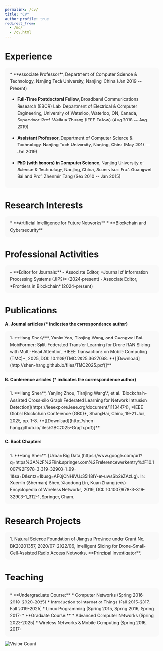 ```yaml
---
permalink: /cv/
title: "CV"
author_profile: true
redirect_from: 
  - /md/
  - /cv.html
---
```


# Experience

<div style="background-color:#f9f9f9; border-radius:10px; padding:12px 16px; line-height:1.6;">
* **Associate Professor**, Department of Computer Science & Technology, Nanjing Tech University, Nanjing, China (Jan 2019 -- Present)

* **Full-Time Postdoctoral Fellow**, Broadband Communications Research (BBCR) Lab, Department of Electrical & Computer Engineering, University of Waterloo, Waterloo, ON, Canada, Supervisor: Prof. Weihua Zhuang (IEEE Fellow) (Aug 2018 -- Aug 2019)

* **Assistant Professor**, Department of Computer Science & Technology, Nanjing Tech University, Nanjing, China (May 2015 -- Jan 2019)

* **PhD (with honors) in Computer Science**, Nanjing University of Science & Technology, Nanjing, China, Supervisor: Prof. Guangwei Bai and Prof. Zhenmin Tang (Sep 2010 -- Jan 2015)
</div>

# Research Interests

<div style="background-color:#f9f9f9; border-radius:10px; padding:12px 16px; line-height:1.6;">
* **Artificial Intelligence for Future Networks**
* **Blockchain and Cybersecurity**
</div>

# Professional Activities

<div style="background-color:#f9f9f9; border-radius:10px; padding:12px 16px; line-height:1.6;">
- **Editor for Journals:**
  - Associate Editor, *Journal of Information Processing Systems (JIPS)* (2024-present)
  - Associate Editor, *Frontiers in Blockchain* (2024-present)
</div>

# Publications

**A. Journal articles (\* indicates the correspondence author)**

<div style="background-color:#f9f9f9; border-radius:10px; padding:12px 16px; line-height:1.6;">
1. **Hang Shen\***, Yanke Yao, Tianjing Wang, and Guangwei Bai. MobiFormer: Split-Federated Transfer Learning for Drone RAN Slicing with Multi-Head Attention, *IEEE Transactions on Mobile Computing (TMC)*, 2025, DOI: 10.1109/TMC.2025.3627068. **[[Download](http://shen-hang.github.io/files/TMC2025.pdf)]**
</div>

**B. Conference articles (\* indicates the correspondence author)**

<div style="background-color:#f9f9f9; border-radius:10px; padding:12px 16px; line-height:1.6;">
1. **Hang Shen**, Yanjing Zhou, Tianjing Wang\*, et al. [Blockchain-Assisted Cross-silo Graph Federated Learning for Network Intrusion Detection](https://ieeexplore.ieee.org/document/11134474), *IEEE Global Blockchain Conference (GBC)*, ShangHai, China, 19-21 Jun, 2025, pp. 1-8. **[[Download](http://shen-hang.github.io/files/GBC2025-Graph.pdf)]**
</div>

**C. Book Chapters**

<div style="background-color:#f9f9f9; border-radius:10px; padding:12px 16px; line-height:1.6;">
1. **Hang Shen**. [Urban Big Data](https://www.google.com/url?q=https%3A%2F%2Flink.springer.com%2Freferenceworkentry%2F10.1007%2F978-3-319-32903-1_99-1&sa=D&sntz=1&usg=AFQjCNHiVUs35l18lY-et-uwsSb26ZAzLg). In: Xuemin (Sherman) Shen, Xiaodong Lin, Kuan Zhang (eds) Encyclopedia of Wireless Networks, 2019, DOI: 10.1007/978-3-319-32903-1_312-1, Springer, Cham.
</div>

# Research Projects

<div style="background-color:#f9f9f9; border-radius:10px; padding:12px 16px; line-height:1.6;">
1. Natural Science Foundation of Jiangsu Province under Grant No. BK20201357, 2020/07–2022/06, Intelligent Slicing for Drone-Small-Cell-Assisted Radio Access Networks, **Principal Investigator**.
</div>

# Teaching

<div style="background-color:#f9f9f9; border-radius:10px; padding:12px 16px; line-height:1.6;">
* **Undergraduate Course:**
  * Computer Networks (Spring 2016-2018, 2020-2025)
  * Introduction to Internet of Things (Fall 2015-2017, Fall 2019-2025)
  * Linux Programming (Spring 2015, Spring 2016, Spring 2017)
* **Graduate Course:**
  * Advanced Computer Networks (Spring 2023-2025)
  * Wireless Networks & Mobile Computing (Spring 2016, 2017)
</div>

![Visitor Count](https://profile-counter.glitch.me/shen-hang/count.svg)